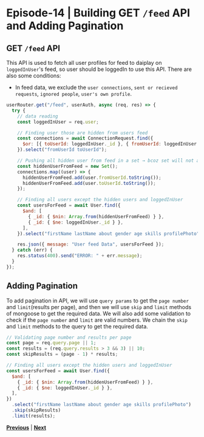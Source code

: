 # Episode-14 | Building GET `/feed` API and Adding Pagination

## GET `/feed` API

This API is used to fetch all user profiles for feed to daiplay on `loggedInUser`'s feed, so user should be loggedIn to use this API. There are also some conditions:

- In feed data, we exclude the `user connections`, `sent or recieved requests`, `ignored people`, `user's own profile`.

```js
userRouter.get("/feed", userAuth, async (req, res) => {
  try {
    // data reading
    const loggedInUser = req.user;

    // Finding user those are hidden from users feed
    const connections = await ConnectionRequest.find({
      $or: [{ toUserId: loggedInUser._id }, { fromUserId: loggedInUser._id }],
    }).select("fromUserId toUserId");

    // Pushing all hidden user from feed in a set → bcoz set will not allow duplicate values
    const hiddenUserFromFeed = new Set();
    connections.map((user) => {
      hiddenUserFromFeed.add(user.fromUserId.toString());
      hiddenUserFromFeed.add(user.toUserId.toString());
    });

    // Finding all users except the hidden users and loggedInUser
    const usersForFeed = await User.find({
      $and: [
        { _id: { $nin: Array.from(hiddenUserFromFeed) } },
        { _id: { $ne: loggedInUser._id } },
      ],
    }).select("firstName lastName about gender age skills profilePhoto");

    res.json({ message: "User feed Data", usersForFeed });
  } catch (err) {
    res.status(400).send("ERROR: " + err.message);
  }
});
```

## Adding Pagination

To add pagination in API, we will use `query params` to get the `page number` and `limit`(results per page), and then we will use `skip` and `limit` methods of mongoose to get the required data. We will also add some validation to check if the `page number` and `limit` are valid numbers. We chain the `skip` and `limit` methods to the query to get the required data.

```js
// Validating page number and results per page
const page = req.query.page || 1;
const results = (req.query.results > 3 && 3) || 10;
const skipResults = (page - 1) * results;

// Finding all users except the hidden users and loggedInUser
const usersForFeed = await User.find({
  $and: [
    { _id: { $nin: Array.from(hiddenUserFromFeed) } },
    { _id: { $ne: loggedInUser._id } },
  ],
})
  .select("firstName lastName about gender age skills profilePhoto")
  .skip(skipResults)
  .limit(results);
```


[**Previous**](../S02%20Episode%2013/README.md) | [**Next**](../S02%20Episode%2015-19/README.md)